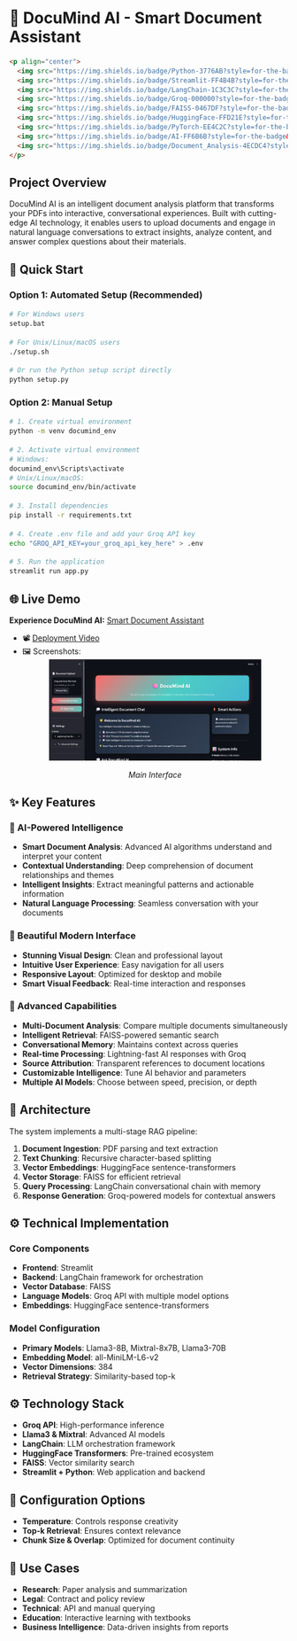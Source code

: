# 🧠 DocuMind AI - Smart Document Assistant
````markdown
<p align="center">
  <img src="https://img.shields.io/badge/Python-3776AB?style=for-the-badge&logo=python&logoColor=white"/>
  <img src="https://img.shields.io/badge/Streamlit-FF4B4B?style=for-the-badge&logo=streamlit&logoColor=white"/>
  <img src="https://img.shields.io/badge/LangChain-1C3C3C?style=for-the-badge&logo=langchain&logoColor=white"/>
  <img src="https://img.shields.io/badge/Groq-000000?style=for-the-badge&logo=groq&logoColor=white"/>
  <img src="https://img.shields.io/badge/FAISS-0467DF?style=for-the-badge&logo=facebook&logoColor=white"/>
  <img src="https://img.shields.io/badge/HuggingFace-FFD21E?style=for-the-badge&logo=huggingface&logoColor=black"/>
  <img src="https://img.shields.io/badge/PyTorch-EE4C2C?style=for-the-badge&logo=pytorch&logoColor=white"/>
  <img src="https://img.shields.io/badge/AI-FF6B6B?style=for-the-badge&logo=openai&logoColor=white"/>
  <img src="https://img.shields.io/badge/Document_Analysis-4ECDC4?style=for-the-badge&logo=file-text&logoColor=white"/>
</p>
````
## Project Overview

DocuMind AI is an intelligent document analysis platform that transforms your PDFs into interactive, conversational experiences. Built with cutting-edge AI technology, it enables users to upload documents and engage in natural language conversations to extract insights, analyze content, and answer complex questions about their materials.

## 🚀 Quick Start

### Option 1: Automated Setup (Recommended)
```bash
# For Windows users
setup.bat

# For Unix/Linux/macOS users
./setup.sh

# Or run the Python setup script directly
python setup.py

```
### Option 2: Manual Setup

```bash
# 1. Create virtual environment
python -m venv documind_env

# 2. Activate virtual environment
# Windows:
documind_env\Scripts\activate
# Unix/Linux/macOS:
source documind_env/bin/activate

# 3. Install dependencies
pip install -r requirements.txt

# 4. Create .env file and add your Groq API key
echo "GROQ_API_KEY=your_groq_api_key_here" > .env

# 5. Run the application
streamlit run app.py
```

## 🌐 Live Demo

**Experience DocuMind AI:** [Smart Document Assistant](https://documind-ai.streamlit.app/)

* 📽️ [Deployment Video](https://drive.google.com/file/d/1OTtTHaZRkavjen6Cm4BN_j4PXN7yrKL4/view?usp=sharing)
* 🖼️ Screenshots:
  <div align="center">
    <img src="assets/1.png" alt="DocuMind AI Interface" width="80%"/>
    <p><em>Main Interface</em></p>
  </div>

## ✨ Key Features

### 🧠 AI-Powered Intelligence

* **Smart Document Analysis**: Advanced AI algorithms understand and interpret your content
* **Contextual Understanding**: Deep comprehension of document relationships and themes
* **Intelligent Insights**: Extract meaningful patterns and actionable information
* **Natural Language Processing**: Seamless conversation with your documents

### 🎨 Beautiful Modern Interface

* **Stunning Visual Design**: Clean and professional layout
* **Intuitive User Experience**: Easy navigation for all users
* **Responsive Layout**: Optimized for desktop and mobile
* **Smart Visual Feedback**: Real-time interaction and responses

### 🚀 Advanced Capabilities

* **Multi-Document Analysis**: Compare multiple documents simultaneously
* **Intelligent Retrieval**: FAISS-powered semantic search
* **Conversational Memory**: Maintains context across queries
* **Real-time Processing**: Lightning-fast AI responses with Groq
* **Source Attribution**: Transparent references to document locations
* **Customizable Intelligence**: Tune AI behavior and parameters
* **Multiple AI Models**: Choose between speed, precision, or depth

## 🔧 Architecture

The system implements a multi-stage RAG pipeline:

1. **Document Ingestion**: PDF parsing and text extraction
2. **Text Chunking**: Recursive character-based splitting
3. **Vector Embeddings**: HuggingFace sentence-transformers
4. **Vector Storage**: FAISS for efficient retrieval
5. **Query Processing**: LangChain conversational chain with memory
6. **Response Generation**: Groq-powered models for contextual answers

## ⚙️ Technical Implementation

### Core Components

* **Frontend**: Streamlit
* **Backend**: LangChain framework for orchestration
* **Vector Database**: FAISS
* **Language Models**: Groq API with multiple model options
* **Embeddings**: HuggingFace sentence-transformers

### Model Configuration

* **Primary Models**: Llama3-8B, Mixtral-8x7B, Llama3-70B
* **Embedding Model**: all-MiniLM-L6-v2
* **Vector Dimensions**: 384
* **Retrieval Strategy**: Similarity-based top-k

## ⚙️ Technology Stack

* **Groq API**: High-performance inference
* **Llama3 & Mixtral**: Advanced AI models
* **LangChain**: LLM orchestration framework
* **HuggingFace Transformers**: Pre-trained ecosystem
* **FAISS**: Vector similarity search
* **Streamlit + Python**: Web application and backend

## 🔩 Configuration Options

* **Temperature**: Controls response creativity
* **Top-k Retrieval**: Ensures context relevance
* **Chunk Size & Overlap**: Optimized for document continuity

## 📌 Use Cases

* **Research**: Paper analysis and summarization
* **Legal**: Contract and policy review
* **Technical**: API and manual querying
* **Education**: Interactive learning with textbooks
* **Business Intelligence**: Data-driven insights from reports

```
```